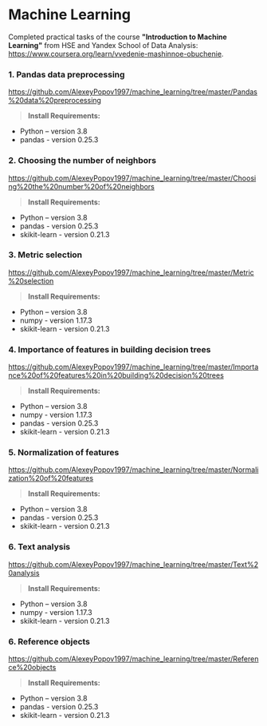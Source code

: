 # Machine Learning

Completed practical tasks of the course **"Introduction to Machine Learning"** from HSE and Yandex School of Data Analysis: https://www.coursera.org/learn/vvedenie-mashinnoe-obuchenie.

### 1. Pandas data preprocessing
https://github.com/AlexeyPopov1997/machine_learning/tree/master/Pandas%20data%20preprocessing
>**Install Requirements:** 
* Python – version 3.8
* pandas - version 0.25.3

### 2. Choosing the number of neighbors
https://github.com/AlexeyPopov1997/machine_learning/tree/master/Choosing%20the%20number%20of%20neighbors
>**Install Requirements:** 
* Python – version 3.8
* pandas - version 0.25.3
* skikit-learn - version 0.21.3

### 3. Metric selection
https://github.com/AlexeyPopov1997/machine_learning/tree/master/Metric%20selection
>**Install Requirements:** 
* Python – version 3.8
* numpy - version 1.17.3
* skikit-learn - version 0.21.3

### 4. Importance of features in building decision trees
https://github.com/AlexeyPopov1997/machine_learning/tree/master/Importance%20of%20features%20in%20building%20decision%20trees
>**Install Requirements:** 
* Python – version 3.8
* numpy - version 1.17.3
* pandas - version 0.25.3
* skikit-learn - version 0.21.3

### 5. Normalization of features
https://github.com/AlexeyPopov1997/machine_learning/tree/master/Normalization%20of%20features
>**Install Requirements:** 
* Python – version 3.8
* pandas - version 0.25.3
* skikit-learn - version 0.21.3

### 6. Text analysis
https://github.com/AlexeyPopov1997/machine_learning/tree/master/Text%20analysis
>**Install Requirements:** 
* Python – version 3.8
* numpy - version 1.17.3
* skikit-learn - version 0.21.3

### 6. Reference objects
https://github.com/AlexeyPopov1997/machine_learning/tree/master/Reference%20objects
>**Install Requirements:** 
* Python – version 3.8
* pandas - version 0.25.3
* skikit-learn - version 0.21.3
